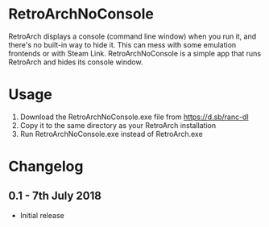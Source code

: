 ﻿RetroArchNoConsole
==================

RetroArch displays a console (command line window) when you run it, and there's no built-in way to hide it. This can mess with some emulation frontends or with Steam Link. RetroArchNoConsole is a simple app that runs RetroArch and hides its console window.

Usage
=====
1. Download the RetroArchNoConsole.exe file from https://d.sb/ranc-dl
2. Copy it to the same directory as your RetroArch installation
3. Run RetroArchNoConsole.exe instead of RetroArch.exe

Changelog
=========

0.1 - 7th July 2018
-------------------

 - Initial release